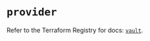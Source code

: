 # `provider`

Refer to the Terraform Registry for docs: [`vault`](https://registry.terraform.io/providers/hashicorp/vault/3.23.0/docs).

